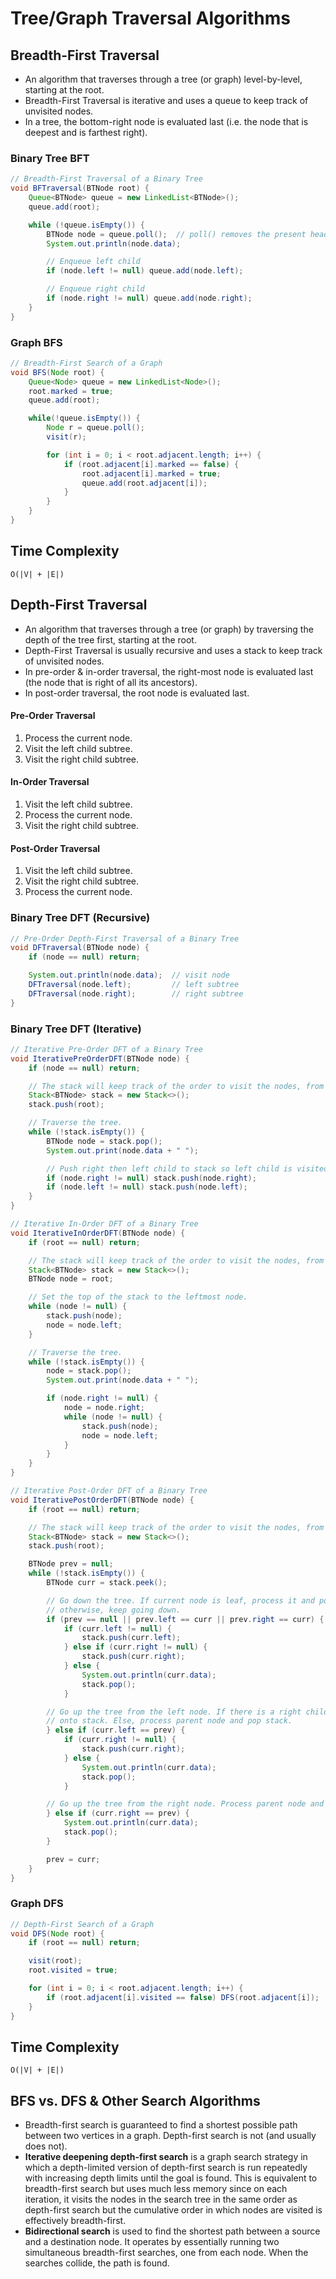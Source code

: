 # Tree/Graph Traversal Algorithms

## Breadth-First Traversal

- An algorithm that traverses through a tree (or graph) level-by-level, starting at the root.
- Breadth-First Traversal is iterative and uses a queue to keep track of unvisited nodes.
- In a tree, the bottom-right node is evaluated last (i.e. the node that is deepest and is farthest right).

### Binary Tree BFT

```java
// Breadth-First Traversal of a Binary Tree
void BFTraversal(BTNode root) {
    Queue<BTNode> queue = new LinkedList<BTNode>();
    queue.add(root);

    while (!queue.isEmpty()) {
        BTNode node = queue.poll();  // poll() removes the present head
        System.out.println(node.data);

        // Enqueue left child
        if (node.left != null) queue.add(node.left);

        // Enqueue right child
        if (node.right != null) queue.add(node.right);
    }
}
```

### Graph BFS

```java
// Breadth-First Search of a Graph
void BFS(Node root) {
    Queue<Node> queue = new LinkedList<Node>();
    root.marked = true;
    queue.add(root);

    while(!queue.isEmpty()) {
        Node r = queue.poll();
        visit(r);

        for (int i = 0; i < root.adjacent.length; i++) {
            if (root.adjacent[i].marked == false) {
                root.adjacent[i].marked = true;
                queue.add(root.adjacent[i]);
            }
        }
    }
}
```

## Time Complexity

```
O(|V| + |E|)
```

## Depth-First Traversal

- An algorithm that traverses through a tree (or graph) by traversing the depth of the tree first, starting at the root.
- Depth-First Traversal is usually recursive and uses a stack to keep track of unvisited nodes.
- In pre-order & in-order traversal, the right-most node is evaluated last (the node that is right of all its ancestors).
- In post-order traversal, the root node is evaluated last.

#### Pre-Order Traversal

1. Process the current node.
2. Visit the left child subtree.
3. Visit the right child subtree.

#### In-Order Traversal

1. Visit the left child subtree.
2. Process the current node.
3. Visit the right child subtree.

#### Post-Order Traversal

1. Visit the left child subtree.
2. Visit the right child subtree.
3. Process the current node.

### Binary Tree DFT (Recursive)

```java
// Pre-Order Depth-First Traversal of a Binary Tree
void DFTraversal(BTNode node) {
    if (node == null) return;

    System.out.println(node.data);  // visit node
    DFTraversal(node.left);         // left subtree
    DFTraversal(node.right);        // right subtree
}
```

### Binary Tree DFT (Iterative)

```java
// Iterative Pre-Order DFT of a Binary Tree
void IterativePreOrderDFT(BTNode node) {
    if (node == null) return;

    // The stack will keep track of the order to visit the nodes, from top to bottom.
    Stack<BTNode> stack = new Stack<>();
    stack.push(root);

    // Traverse the tree.
    while (!stack.isEmpty()) {
        BTNode node = stack.pop();
        System.out.print(node.data + " ");

        // Push right then left child to stack so left child is visited first.
        if (node.right != null) stack.push(node.right);
        if (node.left != null) stack.push(node.left);
    }
}
```

```java
// Iterative In-Order DFT of a Binary Tree
void IterativeInOrderDFT(BTNode node) {
    if (root == null) return;

    // The stack will keep track of the order to visit the nodes, from top to bottom.
    Stack<BTNode> stack = new Stack<>();
    BTNode node = root;

    // Set the top of the stack to the leftmost node.
    while (node != null) {
        stack.push(node);
        node = node.left;
    }

    // Traverse the tree.
    while (!stack.isEmpty()) {
        node = stack.pop();
        System.out.print(node.data + " ");

        if (node.right != null) {
            node = node.right;
            while (node != null) {
                stack.push(node);
                node = node.left;
            }
        }
    }
}
```

```java
// Iterative Post-Order DFT of a Binary Tree
void IterativePostOrderDFT(BTNode node) {
    if (root == null) return;

    // The stack will keep track of the order to visit the nodes, from top to bottom.
    Stack<BTNode> stack = new Stack<>();
    stack.push(root);

    BTNode prev = null;
    while (!stack.isEmpty()) {
        BTNode curr = stack.peek();

        // Go down the tree. If current node is leaf, process it and pop stack,
        // otherwise, keep going down.
        if (prev == null || prev.left == curr || prev.right == curr) {
            if (curr.left != null) {
                stack.push(curr.left);
            } else if (curr.right != null) {
                stack.push(curr.right);
            } else {
                System.out.println(curr.data);
                stack.pop();
            }

        // Go up the tree from the left node. If there is a right child, push it
        // onto stack. Else, process parent node and pop stack.
        } else if (curr.left == prev) {
            if (curr.right != null) {
                stack.push(curr.right);
            } else {
                System.out.println(curr.data);
                stack.pop();
            }

        // Go up the tree from the right node. Process parent node and pop stack.
        } else if (curr.right == prev) {
            System.out.println(curr.data);
            stack.pop();
        }

        prev = curr;
    }
}
```

### Graph DFS

```java
// Depth-First Search of a Graph
void DFS(Node root) {
    if (root == null) return;

    visit(root);
    root.visited = true;

    for (int i = 0; i < root.adjacent.length; i++) {
        if (root.adjacent[i].visited == false) DFS(root.adjacent[i]);
    }
}
```

## Time Complexity

```
O(|V| + |E|)
```

## BFS vs. DFS & Other Search Algorithms

- Breadth-first search is guaranteed to find a shortest possible path between two vertices in a graph. Depth-first search is not (and usually does not).
- **Iterative deepening depth-first search** is a graph search strategy in which a depth-limited version of depth-first search is run repeatedly with increasing depth limits until the goal is found. This is equivalent to breadth-first search but uses much less memory since on each iteration, it visits the nodes in the search tree in the same order as depth-first search but the cumulative order in which nodes are visited is effectively breadth-first.
- **Bidirectional search** is used to find the shortest path between a source and a destination node. It operates by essentially running two simultaneous breadth-first searches, one from each node. When the searches collide, the path is found.
